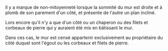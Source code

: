  
 Il y a marque de non-mitoyenneté lorsque la sommité du mur est droite et à plomb de son parement d'un côté, et présente de l'autre un plan incliné.  

  
 Lors encore qu'il n'y a que d'un côté ou un chaperon ou des filets et corbeaux de pierre qui y auraient été mis en bâtissant le mur.  

  
 Dans ces cas, le mur est censé appartenir exclusivement au propriétaire du côté duquel sont l'égout ou les corbeaux et filets de pierre.  
